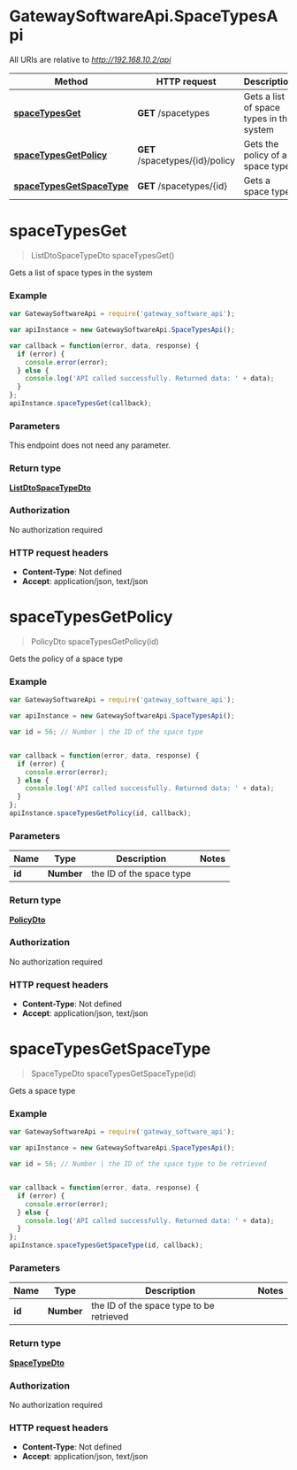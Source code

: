 # GatewaySoftwareApi.SpaceTypesApi

All URIs are relative to *http://192.168.10.2/api*

Method | HTTP request | Description
------------- | ------------- | -------------
[**spaceTypesGet**](SpaceTypesApi.md#spaceTypesGet) | **GET** /spacetypes | Gets a list of space types in the system
[**spaceTypesGetPolicy**](SpaceTypesApi.md#spaceTypesGetPolicy) | **GET** /spacetypes/{id}/policy | Gets the policy of a space type
[**spaceTypesGetSpaceType**](SpaceTypesApi.md#spaceTypesGetSpaceType) | **GET** /spacetypes/{id} | Gets a space type


<a name="spaceTypesGet"></a>
# **spaceTypesGet**
> ListDtoSpaceTypeDto spaceTypesGet()

Gets a list of space types in the system

### Example
```javascript
var GatewaySoftwareApi = require('gateway_software_api');

var apiInstance = new GatewaySoftwareApi.SpaceTypesApi();

var callback = function(error, data, response) {
  if (error) {
    console.error(error);
  } else {
    console.log('API called successfully. Returned data: ' + data);
  }
};
apiInstance.spaceTypesGet(callback);
```

### Parameters
This endpoint does not need any parameter.

### Return type

[**ListDtoSpaceTypeDto**](ListDtoSpaceTypeDto.md)

### Authorization

No authorization required

### HTTP request headers

 - **Content-Type**: Not defined
 - **Accept**: application/json, text/json

<a name="spaceTypesGetPolicy"></a>
# **spaceTypesGetPolicy**
> PolicyDto spaceTypesGetPolicy(id)

Gets the policy of a space type

### Example
```javascript
var GatewaySoftwareApi = require('gateway_software_api');

var apiInstance = new GatewaySoftwareApi.SpaceTypesApi();

var id = 56; // Number | the ID of the space type


var callback = function(error, data, response) {
  if (error) {
    console.error(error);
  } else {
    console.log('API called successfully. Returned data: ' + data);
  }
};
apiInstance.spaceTypesGetPolicy(id, callback);
```

### Parameters

Name | Type | Description  | Notes
------------- | ------------- | ------------- | -------------
 **id** | **Number**| the ID of the space type | 

### Return type

[**PolicyDto**](PolicyDto.md)

### Authorization

No authorization required

### HTTP request headers

 - **Content-Type**: Not defined
 - **Accept**: application/json, text/json

<a name="spaceTypesGetSpaceType"></a>
# **spaceTypesGetSpaceType**
> SpaceTypeDto spaceTypesGetSpaceType(id)

Gets a space type

### Example
```javascript
var GatewaySoftwareApi = require('gateway_software_api');

var apiInstance = new GatewaySoftwareApi.SpaceTypesApi();

var id = 56; // Number | the ID of the space type to be retrieved


var callback = function(error, data, response) {
  if (error) {
    console.error(error);
  } else {
    console.log('API called successfully. Returned data: ' + data);
  }
};
apiInstance.spaceTypesGetSpaceType(id, callback);
```

### Parameters

Name | Type | Description  | Notes
------------- | ------------- | ------------- | -------------
 **id** | **Number**| the ID of the space type to be retrieved | 

### Return type

[**SpaceTypeDto**](SpaceTypeDto.md)

### Authorization

No authorization required

### HTTP request headers

 - **Content-Type**: Not defined
 - **Accept**: application/json, text/json

